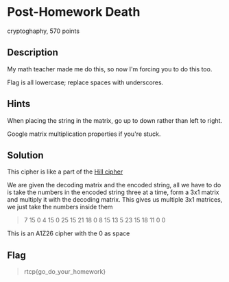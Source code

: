 # Post-Homework Death
 cryptoghaphy, 570 points

## Description
My math teacher made me do this, so now I'm forcing you to do this too.

Flag is all lowercase; replace spaces with underscores.

## Hints
 When placing the string in the matrix, go up to down rather than left to right.

 Google matrix multiplication properties if you're stuck.

## Solution
 This cipher is like a part of the [Hill cipher](https://en.wikipedia.org/wiki/Hill_cipher)

 We are given the decoding matrix and the encoded string, all we have to do is take the numbers in the encoded string three at a time, form a 3x1 matrix and multiply it with the decoding matrix. This gives us multiple 3x1 matrices, we just take the numbers inside them

>7 15 0 4 15 0 25 15 21 18 0 8 15 13 5 23 15 18 11 0 0

 This is an A1Z26 cipher with the 0 as space

## Flag
>rtcp{go_do_your_homework}
